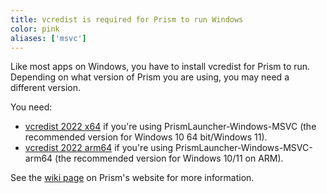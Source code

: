 ```yaml
---
title: vcredist is required for Prism to run Windows
color: pink
aliases: ['msvc']
---
```


Like most apps on Windows, you have to install vcredist for Prism to run. Depending on what version of Prism you are using, you may need a different version.

You need:

- [vcredist 2022 x64](https://aka.ms/vs/17/release/vc_redist.x64.exe) if you're using PrismLauncher-Windows-MSVC (the recommended version for Windows 10 64 bit/Windows 11).
- [vcredist 2022 arm64](https://aka.ms/vs/17/release/vc_redist.arm64.exe) if you're using PrismLauncher-Windows-MSVC-arm64 (the recommended version for Windows 10/11 on ARM).

See the [wiki page](https://prismlauncher.org/wiki/overview/frequent-issues/#%22msvcp140_2.dll-was-not-found%22) on Prism's website for more information.
